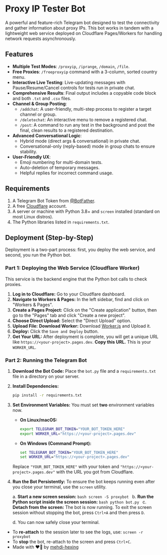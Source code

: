 # Proxy IP Tester Bot

A powerful and feature-rich Telegram bot designed to test the connectivity and gather information about proxy IPs. This bot works in tandem with a lightweight web service deployed on Cloudflare Pages/Workers for handling network requests asynchronously.

## Features

* **Multiple Test Modes**: `/proxyip`, `/iprange`, `/domain`, `/file`.
* **Free Proxies**: `/freeproxyip` command with a 3-column, sorted country menu.
* **Interactive Live Testing**: Live-updating messages with Pause/Resume/Cancel controls for tests run in private chat.
* **Comprehensive Results**: Final output includes a copyable code block and both `.txt` and `.csv` files.
* **Channel & Group Posting**:
    * `/addchat`: A user-friendly, multi-step process to register a target channel or group.
    * `/deletechat`: An interactive menu to remove a registered chat.
    * `/post`: A command to run any test in the background and post the final, clean results to a registered destination.
* **Advanced Conversational Logic**:
    * Hybrid mode (direct args & conversational) in private chat.
    * Conversational-only (reply-based) mode in group chats to ensure stability.
* **User-Friendly UX**:
    * Emoji numbering for multi-domain tests.
    * Auto-deletion of temporary messages.
    * Helpful replies for incorrect command usage.

## Requirements

1.  A Telegram Bot Token from [@BotFather](https://t.me/BotFather).
2.  A free [Cloudflare](https://www.cloudflare.com/) account.
3.  A server or machine with Python 3.8+ and `screen` installed (standard on most Linux distros).
4.  The Python libraries listed in `requirements.txt`.

## Deployment (Step-by-Step)

Deployment is a two-part process: first, you deploy the web service, and second, you run the Python bot.

### Part 1: Deploying the Web Service (Cloudflare Worker)

This service is the backend engine that the Python bot calls to check proxies.

1.  **Log in to Cloudflare:** Go to your Cloudflare dashboard.
2.  **Navigate to Workers & Pages:** In the left sidebar, find and click on "Workers & Pages".
3.  **Create a Pages Project:** Click on the "Create application" button, then go to the "Pages" tab and click "Create a new project".
4.  **Choose Direct Upload:** Select the "Direct Upload" option.
5.  **Upload File:**
    **Download Worker:** Download [Worker.js](https://github.com/mehdi-hexing/CF-Workers-CheckProxyIP/edit/main/_worker.js) and Upload it.
7.  **Deploy:** Click the `Save and Deploy` button.
8.  **Get Your URL:** After deployment is complete, you will get a unique URL like `https://<your-project>.pages.dev`. **Copy this URL.** This is your `WORKER_URL`.

### Part 2: Running the Telegram Bot

1.  **Download the Bot Code:** Place the `bot.py` file and a `requirements.txt` file in a directory on your server.
2.  **Install Dependencies:**
    ```bash
    pip install -r requirements.txt
    ```
3.  **Set Environment Variables:** You must set **two** environment variables now.

    * **On Linux/macOS:**
        ```bash
        export TELEGRAM_BOT_TOKEN="YOUR_BOT_TOKEN_HERE"
        export WORKER_URL="https://<your-project>.pages.dev"
        ```

    * **On Windows (Command Prompt):**
        ```cmd
        set TELEGRAM_BOT_TOKEN="YOUR_BOT_TOKEN_HERE"
        set WORKER_URL="https://<your-project>.pages.dev"
        ```
    Replace `"YOUR_BOT_TOKEN_HERE"` with your token and `"https://<your-project>.pages.dev"` with the URL you got from Cloudflare.

4.  **Run the Bot Persistently:** To ensure the bot keeps running even after you close your terminal, use the `screen` utility.

    a.  **Start a new screen session:**
        ```bash
        screen -S proxybot
        ```
    b.  **Run the Python script inside the screen session:**
        ```bash
        python bot.py
        ```
    c.  **Detach from the screen:** The bot is now running. To exit the screen session without stopping the bot, press `Ctrl+A` and then press `D`.

    d.  You can now safely close your terminal.

* To **re-attach** to the session later to see the logs, use: `screen -r proxybot`
* To **stop** the bot, re-attach to the screen and press `Ctrl+C`.
* Made with ❤️‍🔥 by [mehdi-hexing](t.me/mehdiasmart)
